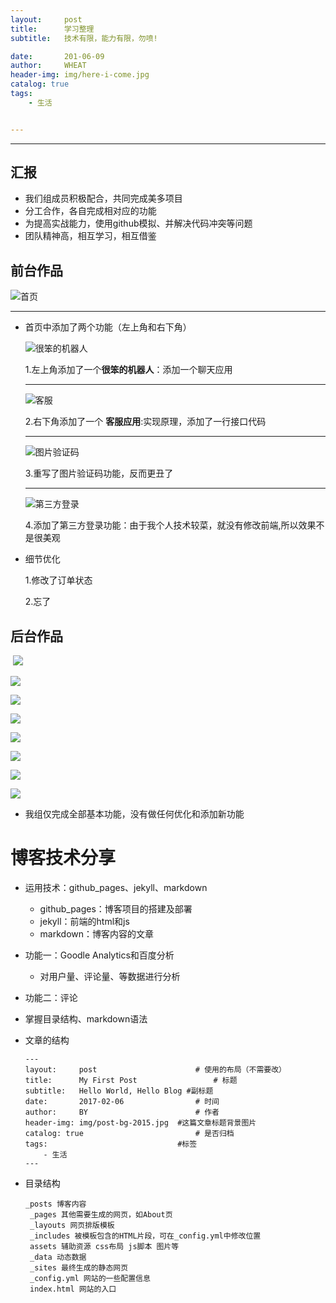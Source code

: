 ```yaml
---
layout:     post
title:      学习整理
subtitle:   技术有限，能力有限，勿喷!

date:       201-06-09
author:     WHEAT
header-img: img/here-i-come.jpg
catalog: true
tags:
    - 生活


---
```




------

## 汇报

- 我们组成员积极配合，共同完成美多项目
- 分工合作，各自完成相对应的功能
- 为提高实战能力，使用github模拟、并解决代码冲突等问题
- 团队精神高，相互学习，相互借鉴



## 前台作品

![首页](http://www.c-blogs.cn/img/meiduo/index.png)

------

- 首页中添加了两个功能（左上角和右下角）

  ![很笨的机器人](http://www.c-blogs.cn/img/meiduo/20190608191817.png)

  1.左上角添加了一个**很笨的机器人**：添加一个聊天应用

  

  ------

  ![客服](http://www.c-blogs.cn/img/meiduo/20190608191851.png)

  

  2.右下角添加了一个 **客服应用**:实现原理，添加了一行接口代码

  

  ------

  ![图片验证码](http://www.c-blogs.cn/img/meiduo/20190608191914.png)

  3.重写了图片验证码功能，反而更丑了

  ------

  ![第三方登录](http://www.c-blogs.cn/img/meiduo/20190608191830.png)

  4.添加了第三方登录功能：由于我个人技术较菜，就没有修改前端,所以效果不是很美观



- 细节优化

  1.修改了订单状态

  2.忘了



## 后台作品

​	![](http://www.c-blogs.cn/img/meiduo/20190608191922.png)



![](http://www.c-blogs.cn/img/meiduo/20190608191930.png)





![](http://www.c-blogs.cn/img/meiduo/20190608192000.png)



![](http://www.c-blogs.cn/img/meiduo/20190608192009.png)



![](http://www.c-blogs.cn/img/meiduo/20190608192017.png)



![](http://www.c-blogs.cn/img/meiduo/20190608192035.png)



![](http://www.c-blogs.cn/img/meiduo/brands.png)



![](http://www.c-blogs.cn/img/meiduo/image-manage.png)

- 我组仅完成全部基本功能，没有做任何优化和添加新功能







# 博客技术分享

- 运用技术：github_pages、jekyll、markdown
  - github_pages：博客项目的搭建及部署
  - jekyll：前端的html和js
  - markdown：博客内容的文章
- 功能一：Goodle Analytics和百度分析
  - 对用户量、评论量、等数据进行分析
- 功能二：评论



- 掌握目录结构、markdown语法

- 文章的结构

  ```shell
  ---
  layout:     post   				    # 使用的布局（不需要改）
  title:      My First Post 				# 标题 
  subtitle:   Hello World, Hello Blog #副标题
  date:       2017-02-06 				# 时间
  author:     BY 						# 作者
  header-img: img/post-bg-2015.jpg 	#这篇文章标题背景图片
  catalog: true 						# 是否归档
  tags:								#标签
      - 生活
  ---
  ```

- 目录结构

  ```shell
  _posts 博客内容
   _pages 其他需要生成的网页，如About页
   _layouts 网页排版模板
   _includes 被模板包含的HTML片段，可在_config.yml中修改位置
   assets 辅助资源 css布局 js脚本 图片等
   _data 动态数据
   _sites 最终生成的静态网页
   _config.yml 网站的一些配置信息
   index.html 网站的入口
  
  
  ```

  [jekyll]: http://jekyllthemes.org/
  [markdown]: https://www.jianshu.com/p/191d1e21f7ed

  



